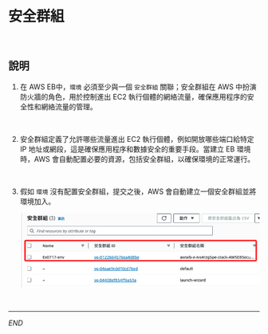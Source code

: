 # 安全群組

<br>

## 說明

1. 在 AWS EB中，`環境` 必須至少與一個 `安全群組` 關聯；安全群組在 AWS 中扮演防火牆的角色，用於控制進出 EC2 執行個體的網絡流量，確保應用程序的安全性和網絡流量的管理。

<br>

2. 安全群組定義了允許哪些流量進出 EC2 執行個體，例如開放哪些端口給特定 IP 地址或網段，這是確保應用程序和數據安全的重要手段。當建立 EB 環境時，AWS 會自動配置必要的資源，包括安全群組，以確保環境的正常運行。

<br>

3. 假如 `環境` 沒有配置安全群組，提交之後，AWS 會自動建立一個安全群組並將環境加入。

    ![](images/img_62.png)

<br>

___

_END_
